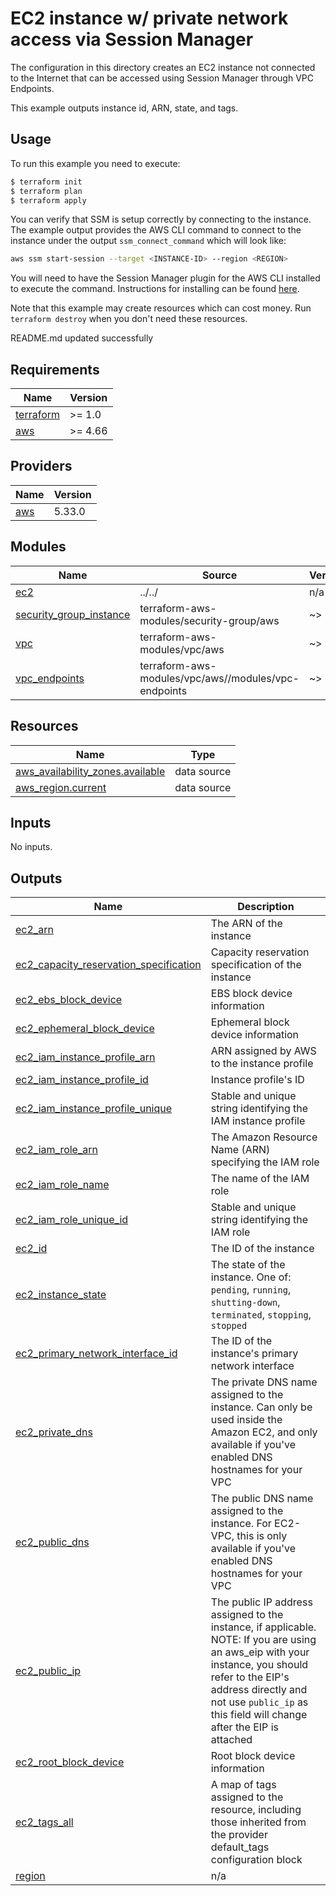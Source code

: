 # EC2 instance w/ private network access via Session Manager

The configuration in this directory creates an EC2 instance not connected to the Internet that can be accessed using Session Manager through VPC Endpoints.

This example outputs instance id, ARN, state, and tags.

## Usage

To run this example you need to execute:

```bash
$ terraform init
$ terraform plan
$ terraform apply
```

You can verify that SSM is setup correctly by connecting to the instance. The example output provides the AWS CLI command to connect to the instance under the output `ssm_connect_command` which will look like:

```bash
aws ssm start-session --target <INSTANCE-ID> --region <REGION>
```

You will need to have the Session Manager plugin for the AWS CLI installed to execute the command. Instructions for installing can be found [here](https://docs.aws.amazon.com/systems-manager/latest/userguide/session-manager-working-with-install-plugin.html).

Note that this example may create resources which can cost money. Run `terraform destroy` when you don't need these resources.

<!-- BEGINNING OF PRE-COMMIT-TERRAFORM DOCS HOOK -->
README.md updated successfully
<!-- END OF PRE-COMMIT-TERRAFORM DOCS HOOK -->

<!-- BEGIN_TF_DOCS -->
## Requirements

| Name | Version |
|------|---------|
| <a name="requirement_terraform"></a> [terraform](#requirement\_terraform) | >= 1.0 |
| <a name="requirement_aws"></a> [aws](#requirement\_aws) | >= 4.66 |

## Providers

| Name | Version |
|------|---------|
| <a name="provider_aws"></a> [aws](#provider\_aws) | 5.33.0 |

## Modules

| Name | Source | Version |
|------|--------|---------|
| <a name="module_ec2"></a> [ec2](#module\_ec2) | ../../ | n/a |
| <a name="module_security_group_instance"></a> [security\_group\_instance](#module\_security\_group\_instance) | terraform-aws-modules/security-group/aws | ~> 5.0 |
| <a name="module_vpc"></a> [vpc](#module\_vpc) | terraform-aws-modules/vpc/aws | ~> 5.0 |
| <a name="module_vpc_endpoints"></a> [vpc\_endpoints](#module\_vpc\_endpoints) | terraform-aws-modules/vpc/aws//modules/vpc-endpoints | ~> 5.0 |

## Resources

| Name | Type |
|------|------|
| [aws_availability_zones.available](https://registry.terraform.io/providers/hashicorp/aws/latest/docs/data-sources/availability_zones) | data source |
| [aws_region.current](https://registry.terraform.io/providers/hashicorp/aws/latest/docs/data-sources/region) | data source |

## Inputs

No inputs.

## Outputs

| Name | Description |
|------|-------------|
| <a name="output_ec2_arn"></a> [ec2\_arn](#output\_ec2\_arn) | The ARN of the instance |
| <a name="output_ec2_capacity_reservation_specification"></a> [ec2\_capacity\_reservation\_specification](#output\_ec2\_capacity\_reservation\_specification) | Capacity reservation specification of the instance |
| <a name="output_ec2_ebs_block_device"></a> [ec2\_ebs\_block\_device](#output\_ec2\_ebs\_block\_device) | EBS block device information |
| <a name="output_ec2_ephemeral_block_device"></a> [ec2\_ephemeral\_block\_device](#output\_ec2\_ephemeral\_block\_device) | Ephemeral block device information |
| <a name="output_ec2_iam_instance_profile_arn"></a> [ec2\_iam\_instance\_profile\_arn](#output\_ec2\_iam\_instance\_profile\_arn) | ARN assigned by AWS to the instance profile |
| <a name="output_ec2_iam_instance_profile_id"></a> [ec2\_iam\_instance\_profile\_id](#output\_ec2\_iam\_instance\_profile\_id) | Instance profile's ID |
| <a name="output_ec2_iam_instance_profile_unique"></a> [ec2\_iam\_instance\_profile\_unique](#output\_ec2\_iam\_instance\_profile\_unique) | Stable and unique string identifying the IAM instance profile |
| <a name="output_ec2_iam_role_arn"></a> [ec2\_iam\_role\_arn](#output\_ec2\_iam\_role\_arn) | The Amazon Resource Name (ARN) specifying the IAM role |
| <a name="output_ec2_iam_role_name"></a> [ec2\_iam\_role\_name](#output\_ec2\_iam\_role\_name) | The name of the IAM role |
| <a name="output_ec2_iam_role_unique_id"></a> [ec2\_iam\_role\_unique\_id](#output\_ec2\_iam\_role\_unique\_id) | Stable and unique string identifying the IAM role |
| <a name="output_ec2_id"></a> [ec2\_id](#output\_ec2\_id) | The ID of the instance |
| <a name="output_ec2_instance_state"></a> [ec2\_instance\_state](#output\_ec2\_instance\_state) | The state of the instance. One of: `pending`, `running`, `shutting-down`, `terminated`, `stopping`, `stopped` |
| <a name="output_ec2_primary_network_interface_id"></a> [ec2\_primary\_network\_interface\_id](#output\_ec2\_primary\_network\_interface\_id) | The ID of the instance's primary network interface |
| <a name="output_ec2_private_dns"></a> [ec2\_private\_dns](#output\_ec2\_private\_dns) | The private DNS name assigned to the instance. Can only be used inside the Amazon EC2, and only available if you've enabled DNS hostnames for your VPC |
| <a name="output_ec2_public_dns"></a> [ec2\_public\_dns](#output\_ec2\_public\_dns) | The public DNS name assigned to the instance. For EC2-VPC, this is only available if you've enabled DNS hostnames for your VPC |
| <a name="output_ec2_public_ip"></a> [ec2\_public\_ip](#output\_ec2\_public\_ip) | The public IP address assigned to the instance, if applicable. NOTE: If you are using an aws\_eip with your instance, you should refer to the EIP's address directly and not use `public_ip` as this field will change after the EIP is attached |
| <a name="output_ec2_root_block_device"></a> [ec2\_root\_block\_device](#output\_ec2\_root\_block\_device) | Root block device information |
| <a name="output_ec2_tags_all"></a> [ec2\_tags\_all](#output\_ec2\_tags\_all) | A map of tags assigned to the resource, including those inherited from the provider default\_tags configuration block |
| <a name="output_region"></a> [region](#output\_region) | n/a |
<!-- END_TF_DOCS -->